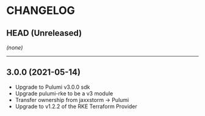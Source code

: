 CHANGELOG
=========

## HEAD (Unreleased)
_(none)_

---

## 3.0.0 (2021-05-14)
* Upgrade to Pulumi v3.0.0 sdk
* Upgrade pulumi-rke to be a v3 module
* Transfer ownership from jaxxstorm -> Pulumi
* Upgrade to v1.2.2 of the RKE Terraform Provider

